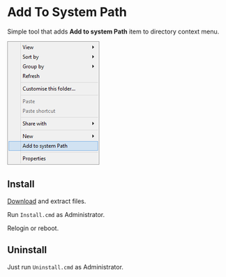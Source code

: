 Add To System Path
==================

Simple tool that adds **Add to system Path** item to directory context menu.

![Screenshot](Screenshot.png)

Install
-------

[Download](https://github.com/mac2000/add2path/archive/master.zip) and extract files.

Run `Install.cmd` as Administrator.

Relogin or reboot.

Uninstall
---------

Just run `Uninstall.cmd` as Administrator.